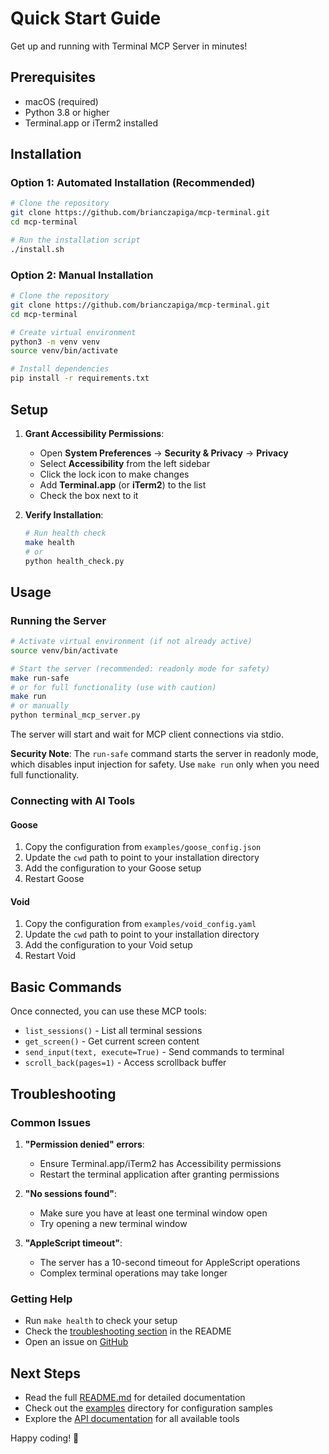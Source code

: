 # Quick Start Guide

Get up and running with Terminal MCP Server in minutes!

## Prerequisites

- macOS (required)
- Python 3.8 or higher
- Terminal.app or iTerm2 installed

## Installation

### Option 1: Automated Installation (Recommended)

```bash
# Clone the repository
git clone https://github.com/brianczapiga/mcp-terminal.git
cd mcp-terminal

# Run the installation script
./install.sh
```

### Option 2: Manual Installation

```bash
# Clone the repository
git clone https://github.com/brianczapiga/mcp-terminal.git
cd mcp-terminal

# Create virtual environment
python3 -m venv venv
source venv/bin/activate

# Install dependencies
pip install -r requirements.txt
```

## Setup

1. **Grant Accessibility Permissions**:
   - Open **System Preferences** → **Security & Privacy** → **Privacy**
   - Select **Accessibility** from the left sidebar
   - Click the lock icon to make changes
   - Add **Terminal.app** (or **iTerm2**) to the list
   - Check the box next to it

2. **Verify Installation**:
   ```bash
   # Run health check
   make health
   # or
   python health_check.py
   ```

## Usage

### Running the Server

```bash
# Activate virtual environment (if not already active)
source venv/bin/activate

# Start the server (recommended: readonly mode for safety)
make run-safe
# or for full functionality (use with caution)
make run
# or manually
python terminal_mcp_server.py
```

The server will start and wait for MCP client connections via stdio.

**Security Note**: The `run-safe` command starts the server in readonly mode, which disables input injection for safety. Use `make run` only when you need full functionality.

### Connecting with AI Tools

#### Goose
1. Copy the configuration from `examples/goose_config.json`
2. Update the `cwd` path to point to your installation directory
3. Add the configuration to your Goose setup
4. Restart Goose

#### Void
1. Copy the configuration from `examples/void_config.yaml`
2. Update the `cwd` path to point to your installation directory
3. Add the configuration to your Void setup
4. Restart Void

## Basic Commands

Once connected, you can use these MCP tools:

- `list_sessions()` - List all terminal sessions
- `get_screen()` - Get current screen content
- `send_input(text, execute=True)` - Send commands to terminal
- `scroll_back(pages=1)` - Access scrollback buffer

## Troubleshooting

### Common Issues

1. **"Permission denied" errors**:
   - Ensure Terminal.app/iTerm2 has Accessibility permissions
   - Restart the terminal application after granting permissions

2. **"No sessions found"**:
   - Make sure you have at least one terminal window open
   - Try opening a new terminal window

3. **"AppleScript timeout"**:
   - The server has a 10-second timeout for AppleScript operations
   - Complex terminal operations may take longer

### Getting Help

- Run `make health` to check your setup
- Check the [troubleshooting section](README.md#troubleshooting) in the README
- Open an issue on [GitHub](https://github.com/brianczapiga/mcp-terminal/issues)

## Next Steps

- Read the full [README.md](README.md) for detailed documentation
- Check out the [examples](examples/) directory for configuration samples
- Explore the [API documentation](README.md#available-mcp-capabilities) for all available tools

Happy coding! 🚀 